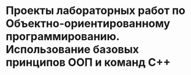 # Проекты лабораторных работ по Объектно-ориентированному программированию. Использование базовых принципов ООП и команд C++

